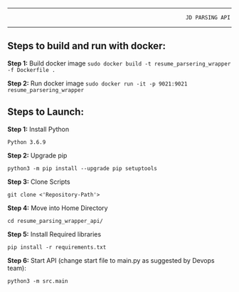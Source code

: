 
----------------------------------------------------------------------------------------------------
															JD PARSING API								  
----------------------------------------------------------------------------------------------
## Steps to build and run with docker: 

**Step 1:** Build docker image
`sudo docker build -t resume_parsering_wrapper -f Dockerfile .`

**Step 2:** Run docker image
`sudo docker run -it -p 9021:9021 resume_parsering_wrapper`


## Steps to Launch: 

**Step 1:** Install Python

```nodejs
Python 3.6.9
```
**Step 2:** Upgrade pip
 
```nodejs
python3 -m pip install --upgrade pip setuptools
```

**Step 3:** Clone Scripts
 
```nodejs
git clone <'Repository-Path'>
```
**Step 4:** Move into Home Directory
 
```nodejs
cd resume_parsing_wrapper_api/
```

**Step 5:** Install Required libraries
 
```nodejs
pip install -r requirements.txt
```

**Step 6:** Start API (change start file to main.py as suggested by Devops team):
 
```nodejs
python3 -m src.main
```